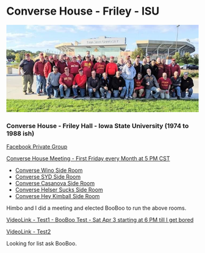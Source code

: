 # Converse House - Friley - ISU
![images/ConverseHouse2019](./images/ConverseHouse2019.jpg)

### Converse House - Friley Hall - Iowa State University (1974 to 1988 ish)

[Facebook Private Group](https://www.facebook.com/groups/90560379326)

[Converse House Meeting - First Friday every Month at 5 PM CST](https://meet.google.com/efv-bzzx-pqa)

- [Converse Wino Side Room]()
- [Converse SYD Side Room]()
- [Converse Casanova Side Room]()
- [Converse Helser Sucks Side Room]()
- [Converse Hey Kimball Side Room]()

Himbo and I did a meeting and elected BooBoo to run the above rooms.

[VideoLink - Test1 - BooBoo Test - Sat Apr 3 starting at 6 PM till I get bored](https://meet.google.com/mwv-rqcn-zpo)

[VideoLink - Test2](https://meet.google.com/xfz-ccbf-bst)

Looking for list ask BooBoo.
<!-- https://docs.google.com/spreadsheets/d/1NTEQ1UdXy6wQKE9g0B5103gNagsG2b1LZgD4TrocEcs/edit#gid=998356282 -->

